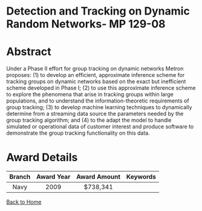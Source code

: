 
Detection and Tracking on Dynamic Random Networks- MP 129-08
============================================================

# Abstract


Under a Phase II effort for group tracking on dynamic networks Metron proposes: (1) to develop an efficient, approximate inference scheme for tracking groups on dynamic networks based on the exact but inefficient scheme developed in Phase I; (2) to use this approximate inference scheme to explore the phenomena that arise in tracking groups within large populations, and to understand the information-theoretic requirements of group tracking; (3) to develop machine learning techniques to dynamically determine from a streaming data source the parameters needed by the group tracking algorithm; and (4) to the adapt the model to handle simulated or operational data of customer interest and produce software to demonstrate the group tracking functionality on this data.  

# Award Details

|Branch|Award Year|Award Amount|Keywords|
| :---: | :---: | :---: | :---: |
|Navy|2009|$738,341||
  
  


[Back to Home](https://github.com/chrischow/dod_sbir_awards#1884)